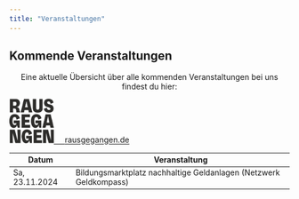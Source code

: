 ```yaml
---
title: "Veranstaltungen"
---
```


## Kommende Veranstaltungen

<p style="text-align:center">
Eine aktuelle Übersicht über alle kommenden Veranstaltungen bei uns findest du hier:
</p>

<p style="text-align:center">
</p>

<div class="buttons is-centered">
    <a href="https://rausgegangen.de/locations/aula-des-collegium-academicum/"><img src="logo_rausgegangen_freigeist.svg" width="80"/>
    &nbsp;&nbsp;&nbsp;
    <a href="https://rausgegangen.de/organizations/collegium-academicum/" class="button is-medium is-primary">
        <span class="icon">
            <i class="icon-link"></i>
        </span>
        <span>rausgegangen.de</span>
    </a>
</div>

Datum | Veranstaltung 
-------- | -------- 
Sa, 23.11.2024  |  Bildungsmarktplatz nachhaltige Geldanlagen (Netzwerk Geldkompass)
